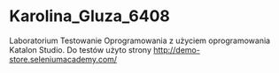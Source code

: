 # Karolina_Gluza_6408
Laboratorium Testowanie Oprogramowania z użyciem oprogramowania Katalon Studio.
Do testów użyto strony http://demo-store.seleniumacademy.com/
